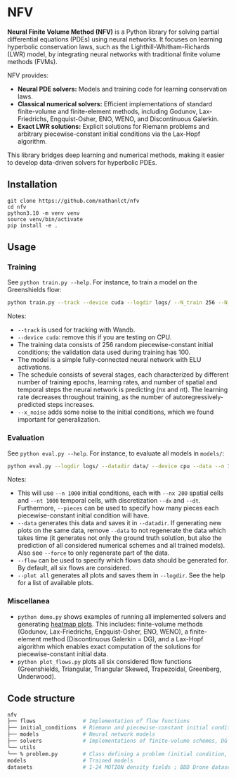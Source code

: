 # NFV

**Neural Finite Volume Method (NFV)** is a Python library for solving partial differential equations (PDEs) using neural networks. It focuses on learning hyperbolic conservation laws, such as the Lighthill-Whitham-Richards (LWR) model, by integrating neural networks with traditional finite volume methods (FVMs).

NFV provides:
- **Neural PDE solvers:** Models and training code for learning conservation laws.
- **Classical numerical solvers:** Efficient implementations of standard finite-volume and finite-element methods, including Godunov, Lax-Friedrichs, Engquist-Osher, ENO, WENO, and Discontinuous Galerkin.
- **Exact LWR solutions:** Explicit solutions for Riemann problems and arbitrary piecewise-constant initial conditions via the Lax-Hopf algorithm.

This library bridges deep learning and numerical methods, making it easier to develop data-driven solvers for hyperbolic PDEs.

## Installation

```
git clone https://github.com/nathanlct/nfv
cd nfv
python3.10 -m venv venv
source venv/bin/activate
pip install -e .
```

## Usage

### Training

See `python train.py --help`. For instance, to train a model on the Greenshields flow:

```bash
python train.py --track --device cuda --logdir logs/ --N_train 256 --N_train_mode random --N_eval 100 --act ELU --flow greenshield --loss_coef 0.1 --train_dx 1e-3 --train_dt 5e-4 --schedule [dict(epochs=10_000, lr=1e-4, nt=10, nx=10), dict(epochs=10_000, lr=1e-4, nt=20, nx=20), dict(epochs=20_000, lr=1e-5, nt=50, nx=50), dict(epochs=20_000, lr=5e-6, nt=100, nx=100), dict(epochs=20_000, lr=5e-7, nt=100, nx=100), dict(epochs=20_000, lr=1e-7, nt=200, nx=200)] --batch_size 256 --x_noise
```
 
Notes:
- `--track` is used for tracking with Wandb.
- `--device cuda`: remove this if you are testing on CPU.
- The training data consists of 256 random piecewise-constant initial conditions; the validation data used during training has 100.
- The model is a simple fully-connected neural network with ELU activations.
- The schedule consists of several stages, each characterized by different number of training epochs, learning rates, and number of spatial and temporal steps the neural network is predicting (nx and nt). The learning rate decreases throughout training, as the number of autoregressively-predicted steps increases.
- `--x_noise` adds some noise to the initial conditions, which we found important for generalization.

### Evaluation

See `python eval.py --help`. For instance, to evaluate all models in `models/`:

```bash
python eval.py --logdir logs/ --datadir data/ --device cpu --data --n 1000 --dx 1e-3 --dt 1e-4 --nx 200 --nt 1000 --plot all
```

Notes:
- This will use `--n 1000` initial conditions, each with `--nx 200` spatial cells and `--nt 1000` temporal cells, with discretization `--dx` and `--dt`. Furthermore, `--pieces` can be used to specify how many pieces each piecewise-constant initial condition will have.
- `--data` generates this data and saves it in `--datadir`. If generating new plots on the same data, remove `--data` to not regenerate the data which takes time (it generates not only the ground truth solution, but also the prediction of all considered numerical schemes and all trained models). Also see `--force` to only regenerate part of the data.
- `--flow` can be used to specify which flows data should be generated for. By default, all six flows are considered.
- `--plot all` generates all plots and saves them in `--logdir`. See the help for a list of available plots.

### Miscellanea

- `python demo.py` shows examples of running all implemented solvers and generating [heatmap plots](https://nathanlichtle.com/research/nfv/). This includes: finite-volume methods (Godunov, Lax-Friedrichs, Engquist-Osher, ENO, WENO), a finite-element method (Discontinuous Galerkin = DG), and a Lax-Hopf algorithm which enables exact computation of the solutions for piecewise-constant initial data.
- `python plot_flows.py` plots all six considered flow functions (Greenshields, Triangular, Triangular Skewed, Trapezoidal, Greenberg, Underwood).

## Code structure

```bash
nfv
├── flows               # Implementation of flow functions
├── initial_conditions  # Riemann and piecewise-constant initial conditions
├── models              # Neural network models
├── solvers             # Implementations of finite-volume schemes, DG and Lax-Hopf for exact solutions
└── utils
└── % problem.py        # Class defining a problem (initial condition, flow, discretization...) and storing solutions
models                  # Trained models
datasets                # I-24 MOTION density fields ; BDD Drone dataset density field
```